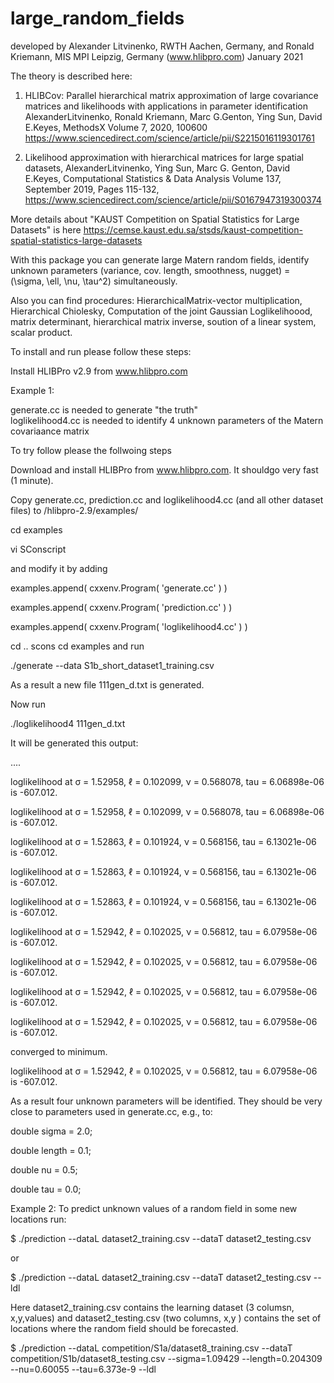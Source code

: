 # large_random_fields

developed by Alexander Litvinenko, RWTH Aachen, Germany, 
and Ronald Kriemann, MIS MPI Leipzig, Germany (www.hlibpro.com)
January 2021

The theory is described here:

1) HLIBCov: Parallel hierarchical matrix approximation of large covariance matrices and likelihoods with applications in parameter identification
AlexanderLitvinenko, Ronald Kriemann, Marc G.Genton, Ying Sun, David E.Keyes,
MethodsX
Volume 7, 2020, 100600
https://www.sciencedirect.com/science/article/pii/S2215016119301761

2) Likelihood approximation with hierarchical matrices for large spatial datasets,
AlexanderLitvinenko, Ying Sun, Marc G. Genton, David E.Keyes, Computational Statistics & Data Analysis
Volume 137, September 2019, Pages 115-132,
https://www.sciencedirect.com/science/article/pii/S0167947319300374 

More details about "KAUST Competition on Spatial Statistics for Large Datasets" is here https://cemse.kaust.edu.sa/stsds/kaust-competition-spatial-statistics-large-datasets

With this package you can generate large Matern random fields, identify unknown parameters 
(variance, cov. length, smoothness, nugget) = (\sigma, \ell, \nu, \tau^2) simultaneously.

Also you can find procedures: HierarchicalMatrix-vector multiplication, Hierarchical Chiolesky, Computation of the joint Gaussian Loglikelihoood, matrix determinant, hierarchical matrix inverse, soution of a linear system, scalar product.

To install and run please follow these steps:

Install HLIBPro v2.9 from www.hlibpro.com  

Example 1:  
  
generate.cc is needed to generate "the truth"  
loglikelihood4.cc is needed to identify 4 unknown parameters of the Matern covariaance matrix

To try follow please the follwoing steps

Download and install HLIBPro from www.hlibpro.com. It shouldgo very fast (1 minute).


Copy generate.cc, prediction.cc and loglikelihood4.cc (and all other dataset files) to /hlibpro-2.9/examples/  

cd examples  

 vi SConscript  
 
 and modify it by adding 
 
 examples.append( cxxenv.Program( 'generate.cc' ) ) 
 
 examples.append( cxxenv.Program( 'prediction.cc' ) ) 
 
 examples.append( cxxenv.Program( 'loglikelihood4.cc' ) )  
 
 cd .. 
 scons 
 cd examples 
 and run 

./generate --data S1b_short_dataset1_training.csv 

As a result a new file 111gen_d.txt is generated.

Now run  

 ./loglikelihood4 111gen_d.txt  
 
 It will be generated this output:  
 
 ....  
 
  loglikelihood at  σ = 1.52958, ℓ = 0.102099, ν = 0.568078, tau = 6.06898e-06   is -607.012.  
  
  loglikelihood at  σ = 1.52958, ℓ = 0.102099, ν = 0.568078, tau = 6.06898e-06   is -607.012. 
  
  loglikelihood at  σ = 1.52863, ℓ = 0.101924, ν = 0.568156, tau = 6.13021e-06   is -607.012. 
  
  loglikelihood at  σ = 1.52863, ℓ = 0.101924, ν = 0.568156, tau = 6.13021e-06   is -607.012. 
  
  loglikelihood at  σ = 1.52863, ℓ = 0.101924, ν = 0.568156, tau = 6.13021e-06   is -607.012. 
  
  loglikelihood at  σ = 1.52942, ℓ = 0.102025, ν = 0.56812, tau = 6.07958e-06   is -607.012. 
  
  loglikelihood at  σ = 1.52942, ℓ = 0.102025, ν = 0.56812, tau = 6.07958e-06   is -607.012. 
  
  loglikelihood at  σ = 1.52942, ℓ = 0.102025, ν = 0.56812, tau = 6.07958e-06   is -607.012. 
  
  loglikelihood at  σ = 1.52942, ℓ = 0.102025, ν = 0.56812, tau = 6.07958e-06   is -607.012. 
  
converged to minimum. 

  loglikelihood at  σ = 1.52942, ℓ = 0.102025, ν = 0.56812, tau = 6.07958e-06   is -607.012. 
  
  


As a result four unknown parameters will be identified. They should be very close to parameters used in generate.cc, e.g., to:  

  double  sigma  = 2.0;  
  
  double  length = 0.1;  
  
  double  nu     = 0.5;  
  
  double  tau    = 0.0;  
  
  
  Example 2:
  To predict unknown values of a random field in some new locations run: 
  
   $ ./prediction --dataL dataset2_training.csv --dataT dataset2_testing.csv 
   
   or
   
   $ ./prediction --dataL dataset2_training.csv --dataT dataset2_testing.csv --ldl
   
   Here dataset2_training.csv contains the learning dataset (3 columsn, x,y,values) and 
   dataset2_testing.csv  (two columns, x,y ) contains the set of locations where the random field should be forecasted.
   
   $  ./prediction --dataL competition/S1a/dataset8_training.csv --dataT competition/S1b/dataset8_testing.csv --sigma=1.09429 --length=0.204309 --nu=0.60055 --tau=6.373e-9 --ldl


